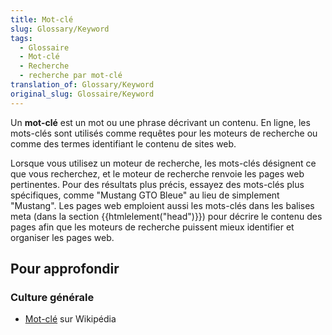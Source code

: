 ```yaml
---
title: Mot-clé
slug: Glossary/Keyword
tags:
  - Glossaire
  - Mot-clé
  - Recherche
  - recherche par mot-clé
translation_of: Glossary/Keyword
original_slug: Glossaire/Keyword
---
```


Un **mot-clé** est un mot ou une phrase décrivant un contenu. En ligne, les mots-clés sont utilisés comme requêtes pour les moteurs de recherche ou comme des termes identifiant le contenu de sites web.

Lorsque vous utilisez un moteur de recherche, les mots-clés désignent ce que vous recherchez, et le moteur de recherche renvoie les pages web pertinentes. Pour des résultats plus précis, essayez des mots-clés plus spécifiques, comme "Mustang GTO Bleue" au lieu de simplement "Mustang". Les pages web emploient aussi les mots-clés dans les balises meta (dans la section {{htmlelement("head")}}) pour décrire le contenu des pages afin que les moteurs de recherche puissent mieux identifier et organiser les pages web.

## **Pour approfondir**

### **Culture générale**

- [Mot-clé](https://fr.wikipedia.org/wiki/Mot_cl%C3%A9) sur Wikipédia
